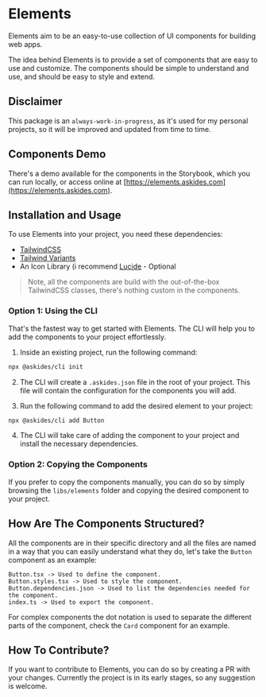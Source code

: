 # Elements

Elements aim to be an easy-to-use collection of UI components for building web apps.

The idea behind Elements is to provide a set of components that are easy to use and customize. The components should be simple to understand and use, and should be easy to style and extend.

## Disclaimer

This package is an `always-work-in-progress`, as it's used for my personal projects, so it will be improved and updated from time to time.

## Components Demo

There's a demo available for the components in the Storybook, which you can run locally, or access online at [https://elements.askides.com](https://elements.askides.com).

## Installation and Usage

To use Elements into your project, you need these dependencies:

- [TailwindCSS](https://tailwindcss.com/)
- [Tailwind Variants](https://www.tailwind-variants.org/)
- An Icon Library (i recommend [Lucide](https://lucide.dev/) - Optional

> Note, all the components are build with the out-of-the-box TailwindCSS classes, there's nothing custom in the components.

### Option 1: Using the CLI

That's the fastest way to get started with Elements. The CLI will help you to add the components to your project effortlessly.

1. Inside an existing project, run the following command:

```bash
npx @askides/cli init
```

2. The CLI will create a `.askides.json` file in the root of your project. This file will contain the configuration for the components you will add.

3. Run the following command to add the desired element to your project:

```bash
npx @askides/cli add Button
```

4. The CLI will take care of adding the component to your project and install the necessary dependencies.

### Option 2: Copying the Components

If you prefer to copy the components manually, you can do so by simply browsing the `libs/elements` folder and copying the desired component to your project.

## How Are The Components Structured?

All the components are in their specific directory and all the files are named in a way that you can easily understand what they do, let's take the `Button` component as an example:

```
Button.tsx -> Used to define the component.
Button.styles.tsx -> Used to style the component.
Button.dependencies.json -> Used to list the dependencies needed for the component.
index.ts -> Used to export the component.
```

For complex components the dot notation is used to separate the different parts of the component, check the `Card` component for an example.

## How To Contribute?

If you want to contribute to Elements, you can do so by creating a PR with your changes. Currently the project is in its early stages, so any suggestion is welcome.
